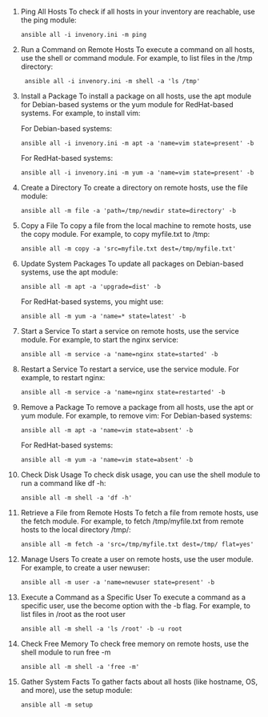 1. Ping All Hosts
   To check if all hosts in your inventory are reachable, use the ping module:
   ```
   ansible all -i invenory.ini -m ping
   ```
   
2. Run a Command on Remote Hosts
   To execute a command on all hosts, use the shell or command module. For example, to list files in the /tmp directory:
   ```
    ansible all -i invenory.ini -m shell -a 'ls /tmp'
   ```

3. Install a Package
   To install a package on all hosts, use the apt module for Debian-based systems or the yum module for RedHat-based systems. For example, to install vim:

   For Debian-based systems:
   ```
   ansible all -i invenory.ini -m apt -a 'name=vim state=present' -b
   ```
   For RedHat-based systems:
   ```
   ansible all -i invenory.ini -m yum -a 'name=vim state=present' -b
   ```

4. Create a Directory
   To create a directory on remote hosts, use the file module:
   ```
   ansible all -m file -a 'path=/tmp/newdir state=directory' -b
   ```
   
5. Copy a File
   To copy a file from the local machine to remote hosts, use the copy module. For example, to copy myfile.txt to /tmp:
   ```
   ansible all -m copy -a 'src=myfile.txt dest=/tmp/myfile.txt'
   ```

6. Update System Packages
   To update all packages on Debian-based systems, use the apt module:
   ```
   ansible all -m apt -a 'upgrade=dist' -b
   ```
   For RedHat-based systems, you might use:
   ```
   ansible all -m yum -a 'name=* state=latest' -b
   ```
7. Start a Service
   To start a service on remote hosts, use the service module. For example, to start the nginx service:
   ```
   ansible all -m service -a 'name=nginx state=started' -b
   ```
8. Restart a Service
   To restart a service, use the service module. For example, to restart nginx:
   ```
   ansible all -m service -a 'name=nginx state=restarted' -b
   ```

9. Remove a Package
   To remove a package from all hosts, use the apt or yum module. For example, to remove vim:
   For Debian-based systems:
   ```
   ansible all -m apt -a 'name=vim state=absent' -b
   ```
    For RedHat-based systems:
    ```
    ansible all -m yum -a 'name=vim state=absent' -b
    ```
10. Check Disk Usage
    To check disk usage, you can use the shell module to run a command like df -h:
    ```
    ansible all -m shell -a 'df -h'
    ```

11. Retrieve a File from Remote Hosts
    To fetch a file from remote hosts, use the fetch module. For example, to fetch /tmp/myfile.txt from remote hosts to the local directory /tmp/:
    ```
    ansible all -m fetch -a 'src=/tmp/myfile.txt dest=/tmp/ flat=yes'
    ```
    
12. Manage Users
    To create a user on remote hosts, use the user module. For example, to create a user newuser:
    ```
    ansible all -m user -a 'name=newuser state=present' -b
    ```

13. Execute a Command as a Specific User
    To execute a command as a specific user, use the become option with the -b flag. For example, to list files in /root as the root user

    ```
    ansible all -m shell -a 'ls /root' -b -u root
    ```

14. Check Free Memory
    To check free memory on remote hosts, use the shell module to run free -m
    ```
    ansible all -m shell -a 'free -m'
    ```

15. Gather System Facts
    To gather facts about all hosts (like hostname, OS, and more), use the setup module:
     ```
     ansible all -m setup
     ```

